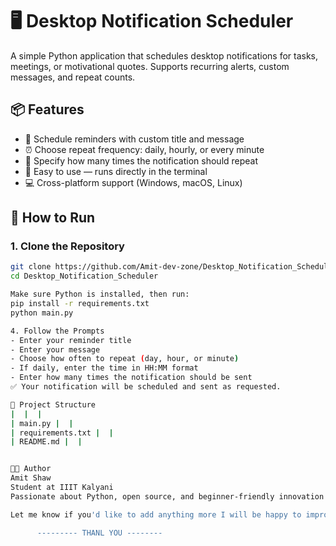 # 🖥️ Desktop Notification Scheduler

A simple Python application that schedules desktop notifications for tasks, meetings, or motivational quotes. Supports recurring alerts, custom messages, and repeat counts.

## 📦 Features

- 🔔 Schedule reminders with custom title and message
- ⏰ Choose repeat frequency: daily, hourly, or every minute
- 🔁 Specify how many times the notification should repeat
- 🧠 Easy to use — runs directly in the terminal
- 💻 Cross-platform support (Windows, macOS, Linux)

## 🚀 How to Run

### 1. Clone the Repository
```bash
git clone https://github.com/Amit-dev-zone/Desktop_Notification_Scheduler.git
cd Desktop_Notification_Scheduler

Make sure Python is installed, then run:
pip install -r requirements.txt
python main.py

4. Follow the Prompts
- Enter your reminder title
- Enter your message
- Choose how often to repeat (day, hour, or minute)
- If daily, enter the time in HH:MM format
- Enter how many times the notification should be sent
✅ Your notification will be scheduled and sent as requested.

📁 Project Structure
|  |  | 
| main.py |  | 
| requirements.txt |  | 
| README.md |  | 


👨‍💻 Author
Amit Shaw
Student at IIIT Kalyani
Passionate about Python, open source, and beginner-friendly innovation!

Let me know if you'd like to add anything more I will be happy to improve it!

      --------- THANL YOU --------